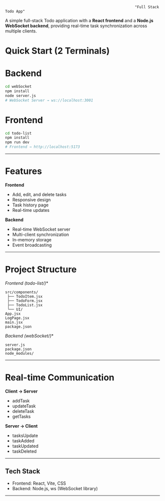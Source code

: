                                                                "Full Stack Todo App"

A simple full-stack Todo application with a **React frontend** and a **Node.js WebSocket backend**, providing real-time task synchronization across multiple clients.

# Quick Start (2 Terminals)

# Backend

```bash
cd webSocket
npm install
node server.js
# WebSocket Server → ws://localhost:3001
```

# Frontend

```bash
cd todo-list
npm install
npm run dev
# Frontend → http://localhost:5173
```

---

# Features

**Frontend**

* Add, edit, and delete tasks
* Responsive design
* Task history page
* Real-time updates

**Backend**

* Real-time WebSocket server
* Multi-client synchronization
* In-memory storage
* Event broadcasting

---

# Project Structure

*Frontend (todo-list/)**

```
src/components/
 ├── TodoItem.jsx
 ├── TodoForm.jsx
 ├── TodoList.jsx
 └── UI/
App.jsx
LogPage.jsx
main.jsx
package.json
```

*Backend (webSocket/)**

```
server.js
package.json
node_modules/
```

---

# Real-time Communication

**Client → Server**

* addTask
* updateTask
* deleteTask
* getTasks

**Server → Client**

* tasksUpdate
* taskAdded
* taskUpdated
* taskDeleted

---

## Tech Stack

* Frontend: React, Vite, CSS
* Backend: Node.js, ws (WebSocket library)

---

